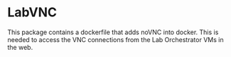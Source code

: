 # LabVNC

This package contains a dockerfile that adds noVNC into docker. This is needed to access the VNC connections from the Lab Orchestrator VMs in the web.
